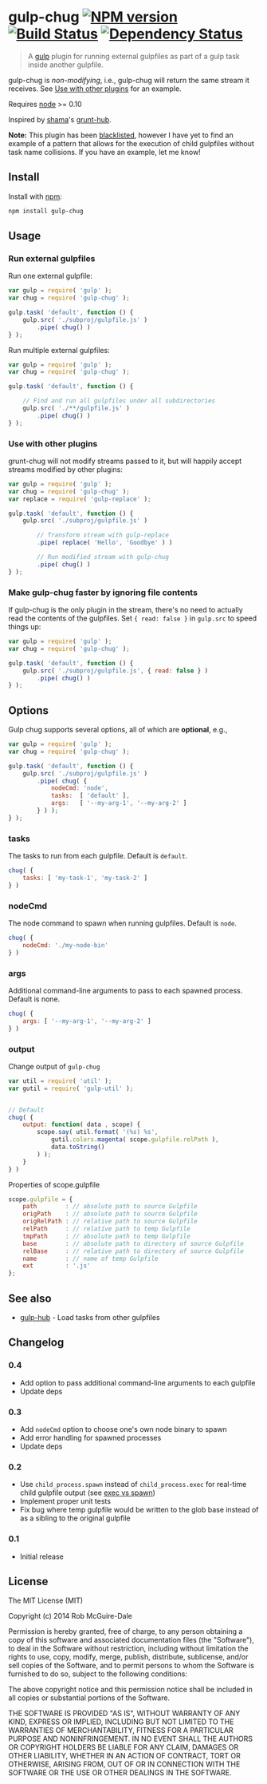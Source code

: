 # gulp-chug [![NPM version][npm-badge-img]][npm-url] [![Build Status](https://travis-ci.org/robatron/gulp-chug.png?branch=master)](https://travis-ci.org/robatron/gulp-chug) [![Dependency Status](https://david-dm.org/robatron/gulp-chug.png)](https://david-dm.org/robatron/gulp-chug)

> A [gulp][gulp-url] plugin for running external gulpfiles as part of a gulp task inside another gulpfile.

gulp-chug is *non-modifying*, i.e., gulp-chug will return the same stream it
receives. See [Use with other plugins](#use-with-other-plugins) for an example.

Requires [node](//nodejs.org) >= 0.10

Inspired by [shama](https://github.com/shama)'s [grunt-hub](https://github.com/shama/grunt-hub).

**Note:** This plugin has been [blacklisted](https://github.com/gulpjs/plugins/issues/93), however I have yet to find an example of a pattern that allows for the execution of child gulpfiles without task name collisions. If you have an example, let me know!

## Install

Install with [npm](https://npmjs.org/package/gulp-chug):

```sh
npm install gulp-chug
```


## Usage

### Run external gulpfiles

Run one external gulpfile:

```js
var gulp = require( 'gulp' );
var chug = require( 'gulp-chug' );

gulp.task( 'default', function () {
    gulp.src( './subproj/gulpfile.js' )
        .pipe( chug() )
} );
```

Run multiple external gulpfiles:

```js
var gulp = require( 'gulp' );
var chug = require( 'gulp-chug' );

gulp.task( 'default', function () {

    // Find and run all gulpfiles under all subdirectories
    gulp.src( './**/gulpfile.js' )
        .pipe( chug() )
} );
```

### Use with other plugins

grunt-chug will not modify streams passed to it, but will happily accept
streams modified by other plugins:

```js
var gulp = require( 'gulp' );
var chug = require( 'gulp-chug' );
var replace = require( 'gulp-replace' );

gulp.task( 'default', function () {
    gulp.src( './subproj/gulpfile.js' )

        // Transform stream with gulp-replace
        .pipe( replace( 'Hello', 'Goodbye' ) )

        // Run modified stream with gulp-chug
        .pipe( chug() )
} );
```

### Make gulp-chug faster by ignoring file contents

If gulp-chug is the only plugin in the stream, there's no need to actually read
the contents of the gulpfiles. Set `{ read: false }` in `gulp.src` to speed
things up:

```js
var gulp = require( 'gulp' );
var chug = require( 'gulp-chug' );

gulp.task( 'default', function () {
    gulp.src( './subproj/gulpfile.js', { read: false } )
        .pipe( chug() )
} );
```
## Options

Gulp chug supports several options, all of which are **optional**, e.g.,

```js
var gulp = require( 'gulp' );
var chug = require( 'gulp-chug' );

gulp.task( 'default', function () {
    gulp.src( './subproj/gulpfile.js' )
        .pipe( chug( {
            nodeCmd: 'node',
            tasks:  [ 'default' ],
            args:   [ '--my-arg-1', '--my-arg-2' ]
        } ) );
} );
```

### tasks

The tasks to run from each gulpfile. Default is `default`.

```js
chug( {
    tasks: [ 'my-task-1', 'my-task-2' ]
} )
```

### nodeCmd

The node command to spawn when running gulpfiles. Default is `node`.

```js
chug( {
    nodeCmd: './my-node-bin'
} )
```

### args

Additional command-line arguments to pass to each spawned process. Default is
none.

```js
chug( {
    args: [ '--my-arg-1', '--my-arg-2' ]
} )
```

### output

Change output of `gulp-chug`

```js
var util = require( 'util' );
var gutil = require( 'gulp-util' );


// Default
chug( {
    output: function( data , scope) {
        scope.say( util.format( '(%s) %s',
            gutil.colors.magenta( scope.gulpfile.relPath ),
            data.toString()
        ) );
    }
} )
```

Properties of scope.gulpfile

```js
scope.gulpfile = {
    path        : // absolute path to source Gulpfile
    origPath    : // absolute path to source Gulpfile
    origRelPath : // relative path to source Gulpfile
    relPath     : // relative path to temp Gulpfile
    tmpPath     : // absolute path to temp Gulpfile
    base        : // absolute path to directory of source Gulpfile
    relBase     : // relative path to directory of source Gulpfile
    name        : // name of temp Gulpfile
    ext         : '.js'
};
```

## See also

- [gulp-hub](https://github.com/frankwallis/gulp-hub) - Load tasks from other gulpfiles

## Changelog

### 0.4

- Add option to pass additional command-line arguments to each gulpfile
- Update deps

### 0.3

- Add `nodeCmd` option to choose one's own node binary to spawn
- Add error handling for spawned processes
- Update deps

### 0.2

- Use `child_process.spawn` instead of `child_process.exec` for real-time child gulpfile output (see [exec vs spawn](http://www.hacksparrow.com/difference-between-spawn-and-exec-of-node-js-child_process.html))
- Implement proper unit tests
- Fix bug where temp gulpfile would be written to the glob base instead of as a sibling to the original gulpfile

### 0.1

- Initial release

## License

The MIT License (MIT)

Copyright (c) 2014 Rob McGuire-Dale

Permission is hereby granted, free of charge, to any person obtaining a copy
of this software and associated documentation files (the "Software"), to deal
in the Software without restriction, including without limitation the rights
to use, copy, modify, merge, publish, distribute, sublicense, and/or sell
copies of the Software, and to permit persons to whom the Software is
furnished to do so, subject to the following conditions:

The above copyright notice and this permission notice shall be included in
all copies or substantial portions of the Software.

THE SOFTWARE IS PROVIDED "AS IS", WITHOUT WARRANTY OF ANY KIND, EXPRESS OR
IMPLIED, INCLUDING BUT NOT LIMITED TO THE WARRANTIES OF MERCHANTABILITY,
FITNESS FOR A PARTICULAR PURPOSE AND NONINFRINGEMENT. IN NO EVENT SHALL THE
AUTHORS OR COPYRIGHT HOLDERS BE LIABLE FOR ANY CLAIM, DAMAGES OR OTHER
LIABILITY, WHETHER IN AN ACTION OF CONTRACT, TORT OR OTHERWISE, ARISING FROM,
OUT OF OR IN CONNECTION WITH THE SOFTWARE OR THE USE OR OTHER DEALINGS IN
THE SOFTWARE.

[npm-badge-img]: https://badge.fury.io/js/gulp-chug.png
[npm-url]: https://npmjs.org/package/gulp-chug
[gulp-url]: https://github.com/wearefractal/gulp
